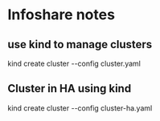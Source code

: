 # Infoshare notes

## use kind to manage clusters
kind create cluster --config cluster.yaml

## Cluster in HA using kind
kind create cluster --config cluster-ha.yaml
